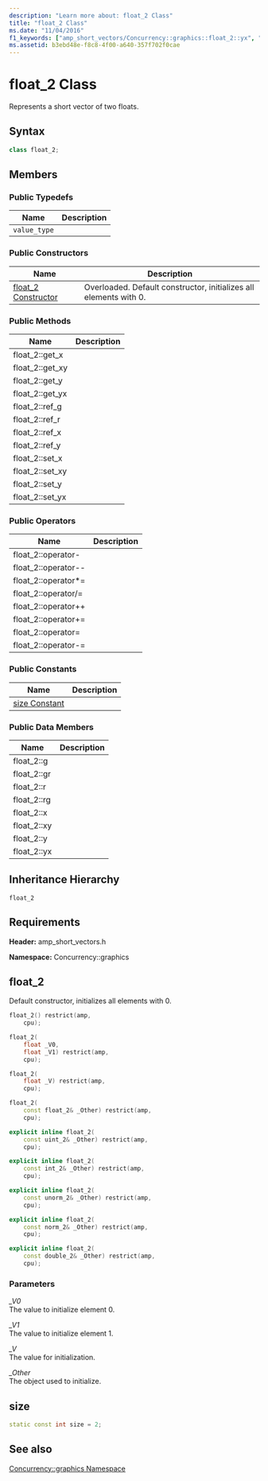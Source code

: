 ```yaml
---
description: "Learn more about: float_2 Class"
title: "float_2 Class"
ms.date: "11/04/2016"
f1_keywords: ["amp_short_vectors/Concurrency::graphics::float_2::yx", "amp_short_vectors/Concurrency::graphics::float_2::operator-=", "amp_short_vectors/Concurrency::graphics::float_2::operator++", "amp_short_vectors/Concurrency::graphics::float_2::operator-", "amp_short_vectors/Concurrency::graphics::float_2::r", "amp_short_vectors/Concurrency::graphics::float_2::get_yx", "amp_short_vectors/Concurrency::graphics::float_2::get_xy", "amp_short_vectors/Concurrency::graphics::float_2::operator/=", "amp_short_vectors/Concurrency::graphics::float_2::set_yx", "amp_short_vectors/Concurrency::graphics::float_2::x", "amp_short_vectors/Concurrency::graphics::float_2::get_y", "amp_short_vectors/Concurrency::graphics::float_2::operator+=", "amp_short_vectors/Concurrency::graphics::float_2::gr", "amp_short_vectors/Concurrency::graphics::float_2::operator=", "amp_short_vectors/Concurrency::graphics::float_2::set_x", "amp_short_vectors/Concurrency::graphics::float_2::operator--", "amp_short_vectors/Concurrency::graphics::float_2::get_x", "amp_short_vectors/Concurrency::graphics::float_2::operator*=", "amp_short_vectors/Concurrency::graphics::float_2::rg", "amp_short_vectors/Concurrency::graphics::float_2::set_xy", "amp_short_vectors/Concurrency::graphics::float_2::xy", "amp_short_vectors/Concurrency::graphics::float_2", "amp_short_vectors/Concurrency::graphics::float_2::set_y", "amp_short_vectors/Concurrency::graphics::float_2::y", "amp_short_vectors/Concurrency::graphics::float_2::g"]
ms.assetid: b3ebd48e-f8c8-4f00-a640-357f702f0cae
---
```

# float_2 Class

Represents a short vector of two floats.

## Syntax

```cpp
class float_2;
```

## Members

### Public Typedefs

|Name|Description|
|----------|-----------------|
|`value_type`||

### Public Constructors

|Name|Description|
|----------|-----------------|
|[float_2 Constructor](#ctor)|Overloaded. Default constructor, initializes all elements with 0.|

### Public Methods

|Name|Description|
|----------|-----------------|
|float_2::get_x||
|float_2::get_xy||
|float_2::get_y||
|float_2::get_yx||
|float_2::ref_g||
|float_2::ref_r||
|float_2::ref_x||
|float_2::ref_y||
|float_2::set_x||
|float_2::set_xy||
|float_2::set_y||
|float_2::set_yx||

### Public Operators

|Name|Description|
|----------|-----------------|
|float_2::operator-||
|float_2::operator--||
|float_2::operator*=||
|float_2::operator/=||
|float_2::operator++||
|float_2::operator+=||
|float_2::operator=||
|float_2::operator-=||

### Public Constants

|Name|Description|
|----------|-----------------|
|[size Constant](#float_2__size)||

### Public Data Members

|Name|Description|
|----------|-----------------|
|float_2::g||
|float_2::gr||
|float_2::r||
|float_2::rg||
|float_2::x||
|float_2::xy||
|float_2::y||
|float_2::yx||

## Inheritance Hierarchy

`float_2`

## Requirements

**Header:** amp_short_vectors.h

**Namespace:** Concurrency::graphics

## <a name="ctor"></a> float_2

Default constructor, initializes all elements with 0.

```cpp
float_2() restrict(amp,
    cpu);

float_2(
    float _V0,
    float _V1) restrict(amp,
    cpu);

float_2(
    float _V) restrict(amp,
    cpu);

float_2(
    const float_2& _Other) restrict(amp,
    cpu);

explicit inline float_2(
    const uint_2& _Other) restrict(amp,
    cpu);

explicit inline float_2(
    const int_2& _Other) restrict(amp,
    cpu);

explicit inline float_2(
    const unorm_2& _Other) restrict(amp,
    cpu);

explicit inline float_2(
    const norm_2& _Other) restrict(amp,
    cpu);

explicit inline float_2(
    const double_2& _Other) restrict(amp,
    cpu);
```

### Parameters

*_V0*<br/>
The value to initialize element 0.

*_V1*<br/>
The value to initialize element 1.

*_V*<br/>
The value for initialization.

*_Other*<br/>
The object used to initialize.

## <a name="float_2__size"></a> size

```cpp
static const int size = 2;
```

## See also

[Concurrency::graphics Namespace](concurrency-graphics-namespace.md)
